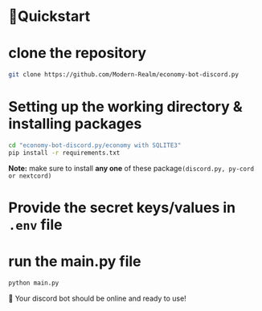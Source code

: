 # 📙Quickstart

# clone the repository

```sh
git clone https://github.com/Modern-Realm/economy-bot-discord.py
```

# Setting up the working directory & installing packages

```sh
cd "economy-bot-discord.py/economy with SQLITE3"
pip install -r requirements.txt
```

**Note:** make sure to install **any one** of these package`(discord.py, py-cord or nextcord)` 

# Provide the secret keys/values in `.env` file

# run the main.py file

```sh
python main.py
```

🎉 Your discord bot should be online and ready to use!
